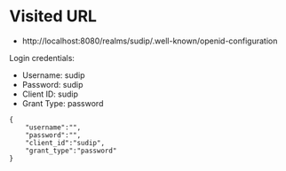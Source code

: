 # Visited URL

- http://localhost:8080/realms/sudip/.well-known/openid-configuration

Login credentials:

- Username: sudip
- Password: sudip
- Client ID: sudip
- Grant Type: password

```
{
    "username":"",
    "password":"",
    "client_id":"sudip",
    "grant_type":"password"
}
```
